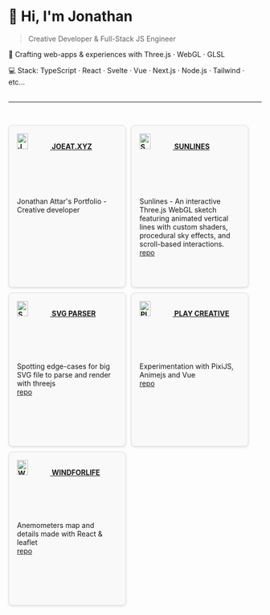 # 👋 Hi, I'm Jonathan

> Creative Developer & Full-Stack JS Engineer

🎨 Crafting web-apps & experiences with Three.js · WebGL · GLSL

💻 Stack: TypeScript · React · Svelte · Vue · Next.js · Node.js · Tailwind · etc...
<br>
<br>

---

<br>
<!-- OG_START -->
<ul style="list-style-type: none; padding: 0; display: flex; flex-wrap: wrap; gap: 10px; justify-content: flex-start;">

<li style="background-color: #f9f9f9; border: 1px solid #ddd; border-radius: 8px; padding: 16px; min-width: 200px; max-width:25%; box-shadow: 0 2px 4px rgba(0,0,0,0.1);">
<a href="https://joeat.xyz" target="_blank" style="text-transform:uppercase; font-weight: bold; ">
<img src="https://joeat.xyz/images/joeat_banner.png" alt="joeat.xyz" style="width: 33%;" />
joeat.xyz
</a>

<br/>Jonathan Attar's Portfolio - Creative developer

</li><li style="background-color: #f9f9f9; border: 1px solid #ddd; border-radius: 8px; padding: 16px; min-width: 200px; max-width:25%; box-shadow: 0 2px 4px rgba(0,0,0,0.1);">
<a href="https://jonathan-j8.github.io/sketch-sunlines/" target="_blank" style="text-transform:uppercase; font-weight: bold; ">
<img src="https://jonathan-j8.github.io/sketch-sunlines/banner.png" alt="Sunlines" style="width: 33%;" />
Sunlines
</a>

<br/>Sunlines - An interactive Three.js WebGL sketch featuring animated vertical lines with custom shaders, procedural sky effects, and scroll-based interactions.
<a href="https://github.com/jonathan-j8/sketch-sunlines" target="_blank" style="display: block;">repo</a>

</li><li style="background-color: #f9f9f9; border: 1px solid #ddd; border-radius: 8px; padding: 16px; min-width: 200px; max-width:25%; box-shadow: 0 2px 4px rgba(0,0,0,0.1);">
<a href="https://jonathan-j8.github.io/threejs-svg-parser/" target="_blank" style="text-transform:uppercase; font-weight: bold; ">
<img src="https://jonathan-j8.github.io/threejs-svg-parser/banner.png" alt="SVG parser" style="width: 33%;" />
SVG parser
</a>

<br/>Spotting edge-cases for big SVG file to parse and render with threejs
<a href="https://github.com/jonathan-j8/threejs-svg-parser" target="_blank" style="display: block;">repo</a>

</li><li style="background-color: #f9f9f9; border: 1px solid #ddd; border-radius: 8px; padding: 16px; min-width: 200px; max-width:25%; box-shadow: 0 2px 4px rgba(0,0,0,0.1);">
<a href="https://jonathan-j8.github.io/play-creative/" target="_blank" style="text-transform:uppercase; font-weight: bold; ">
<img src="https://jonathan-j8.github.io/play-creative/banner.png" alt="Play creative" style="width: 33%;" />
Play creative
</a>

<br/>Experimentation with PixiJS, Animejs and Vue
<a href="https://github.com/jonathan-j8/play-creative" target="_blank" style="display: block;">repo</a>

</li><li style="background-color: #f9f9f9; border: 1px solid #ddd; border-radius: 8px; padding: 16px; min-width: 200px; max-width:25%; box-shadow: 0 2px 4px rgba(0,0,0,0.1);">
<a href="https://jonathan-j8.github.io/windforlife/" target="_blank" style="text-transform:uppercase; font-weight: bold; ">
<img src="https://jonathan-j8.github.io/windforlife/banner.png" alt="Windforlife" style="width: 33%;" />
Windforlife
</a>

<br/>Anemometers map and details made with React & leaflet
<a href="https://github.com/jonathan-j8/windforlife" target="_blank" style="display: block;">repo</a>

</li>

</ul>
<!-- OG_END -->
